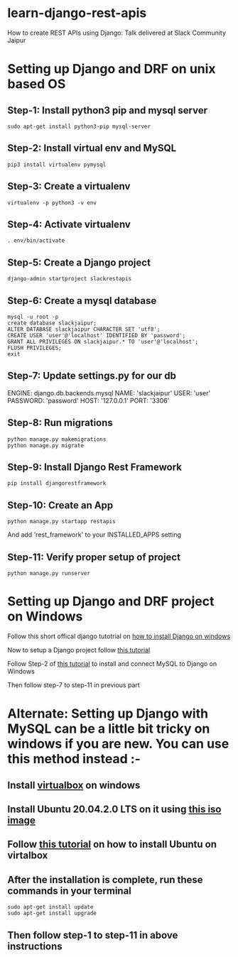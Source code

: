 # learn-django-rest-apis
How to create REST APIs using Django: Talk delivered at Slack Community Jaipur

# Setting up Django and DRF on unix based OS

## Step-1: Install python3 pip and mysql server
```
sudo apt-get install python3-pip mysql-server
```

## Step-2: Install virtual env and MySQL
```
pip3 install virtualenv pymysql
```

## Step-3: Create a virtualenv
```
virtualenv -p python3 -v env
```

## Step-4: Activate virtualenv
```
. env/bin/activate
```

## Step-5: Create a Django project
```
django-admin startproject slackrestapis
```

## Step-6: Create a mysql database
```
mysql -u root -p
create database slackjaipur;
ALTER DATABASE slackjaipur CHARACTER SET 'utf8';
CREATE USER 'user'@'localhost' IDENTIFIED BY 'password';
GRANT ALL PRIVILEGES ON slackjaipur.* TO 'user'@'localhost';
FLUSH PRIVILEGES;
exit
```

## Step-7: Update settings.py for our db

ENGINE: django.db.backends.mysql
NAME: 'slackjaipur'
USER: 'user'
PASSWORD: 'password'
HOST: '127.0.0.1'
PORT: '3306'

## Step-8: Run migrations
```
python manage.py makemigrations
python manage.py migrate
```

## Step-9: Install Django Rest Framework
```
pip install djangorestframework
```

## Step-10: Create an App
```
python manage.py startapp restapis
```

And add 'rest_framework' to your INSTALLED_APPS setting


## Step-11: Verify proper setup of project
```
python manage.py runserver
```


# Setting up Django and DRF project on Windows

Follow this short offical django tutotrial on [how to install Django on windows](https://docs.djangoproject.com/en/3.2/howto/windows/)

Now to setup a Django project follow [this tutorial](https://codesource.io/setting-up-a-virtual-environment-for-your-django-project/)

Follow Step-2 of [this tutorial](https://codefires.com/how-connect-mysql-database-django-using-mysqlclient-package/) to install and connect MySQL to Django on Windows

Then follow step-7 to step-11 in previous part


# Alternate: Setting up Django with MySQL can be a little bit tricky on windows if you are new. You can use this method instead :-

## Install [virtualbox](https://www.virtualbox.org/) on windows

## Install Ubuntu 20.04.2.0 LTS on it using [this iso image](https://ubuntu.com/download/desktop) 

## Follow [this tutorial](https://www.lifewire.com/install-ubuntu-linux-windows-10-steps-2202108/) on how to install Ubuntu on virtalbox


## After the installation is complete, run these commands in your terminal
```
sudo apt-get install update
sudo apt-get install upgrade
```

## Then follow step-1 to step-11 in above instructions

